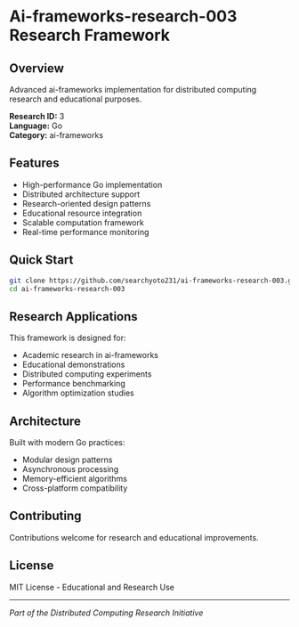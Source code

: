 # Ai-frameworks-research-003 Research Framework

## Overview
Advanced ai-frameworks implementation for distributed computing research and educational purposes.

**Research ID:** 3  
**Language:** Go  
**Category:** ai-frameworks  

## Features
- High-performance Go implementation
- Distributed architecture support
- Research-oriented design patterns
- Educational resource integration
- Scalable computation framework
- Real-time performance monitoring

## Quick Start
```bash
git clone https://github.com/searchyoto231/ai-frameworks-research-003.git
cd ai-frameworks-research-003
```

## Research Applications
This framework is designed for:
- Academic research in ai-frameworks
- Educational demonstrations
- Distributed computing experiments
- Performance benchmarking
- Algorithm optimization studies

## Architecture
Built with modern Go practices:
- Modular design patterns
- Asynchronous processing
- Memory-efficient algorithms
- Cross-platform compatibility

## Contributing
Contributions welcome for research and educational improvements.

## License
MIT License - Educational and Research Use

---
*Part of the Distributed Computing Research Initiative*
